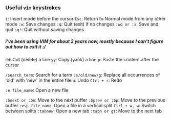 ### Useful `vim` keystrokes 



`i`: Insert mode before the cursor
`Esc`: Return to Normal mode from any other mode
`:w`: Save changes
`:q`: Quit (exit) if no changes
`:wq or :x`: Save and quit
`:q!`: Quit without saving changes

##### i've been using VIM for about 3 years now, mostly because I can't figure out how to exit it :/

`dd`: Cut (delete) a line
`yy`: Copy (yank) a line
`p`: Paste the content after the cursor

`/search_term`: Search for a term
`:s/old/new/g`: Replace all occurrences of 'old' with 'new' in the entire file
`u`: Undo
`Ctrl + r`: Redo

`:e file_name`: Open a new file

`:bnext or :bn`: Move to the next buffer
`:bprev or :bp`: Move to the previous buffer
`:vsp file_name`: Open a file in a vertical split
`Ctrl + w, w`: Switch between splits
`:tabnew`: Open a new tab
`:tabn or gt`: Move to the next tab
